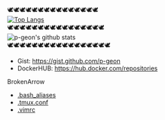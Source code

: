 🕊🕊🕊🕊🕊🕊🕊🕊🕊🕊🕊🕊🕊🕊🕊</br>
[![Top Langs](https://github-readme-stats.vercel.app/api/top-langs/?username=p-geon&layout=compact)](https://github.com/p-geon/github-readme-stats)</br>
🕊🕊🕊🕊🕊🕊🕊🕊🕊🕊🕊🕊🕊🕊🕊🕊</br>
![p-geon's github stats](https://github-readme-stats.vercel.app/api?username=p-geon&show_icons=true&theme=radical)</br>
🕊🕊🕊🕊🕊🕊🕊🕊🕊🕊🕊🕊🕊🕊🕊🕊🕊</br>

- Gist: https://gist.github.com/p-geon
- DockerHUB: https://hub.docker.com/repositories


BrokenArrow

- [.bash_aliases](https://github.com/p-geon/BrokenArrow/blob/main/dotfiles/.bash_aliases)
- [.tmux.conf](https://github.com/p-geon/BrokenArrow/blob/main/dotfiles/.tmux.conf)
- [.vimrc](https://github.com/p-geon/BrokenArrow/blob/main/dotfiles/.vimrc)
